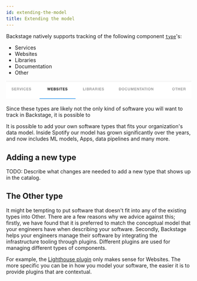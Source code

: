 ```yaml
---
id: extending-the-model
title: Extending the model
---
```


Backstage natively supports tracking of the following component
[`type`](descriptor-format.md)'s:

- Services
- Websites
- Libraries
- Documentation
- Other

![](../../assets/software-catalog/bsc-extend.png)

Since these types are likely not the only kind of software you will want to
track in Backstage, it is possible to

It is possible to add your own software types that fits your organization's data
model. Inside Spotify our model has grown significantly over the years, and now
includes ML models, Apps, data pipelines and many more.

## Adding a new type

TODO: Describe what changes are needed to add a new type that shows up in the
catalog.

## The Other type

It might be tempting to put software that doesn't fit into any of the existing
types into Other. There are a few reasons why we advice against this; firstly,
we have found that it is preferred to match the conceptual model that your
engineers have when describing your software. Secondly, Backstage helps your
engineers manage their software by integrating the infrastructure tooling
through plugins. Different plugins are used for managing different types of
components.

For example, the
[Lighthouse plugin](https://github.com/spotify/backstage/tree/master/plugins/lighthouse)
only makes sense for Websites. The more specific you can be in how you model
your software, the easier it is to provide plugins that are contextual.
